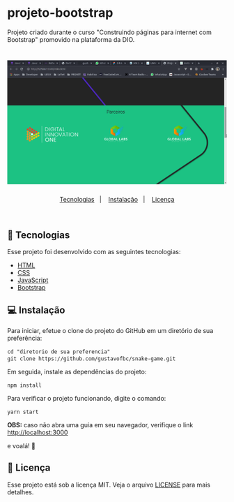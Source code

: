 # projeto-bootstrap

Projeto criado durante o curso "Construindo páginas para internet com Bootstrap" promovido na plataforma da DIO.

<h1 align="center">
    <img alt="Todos" title="Snake-game" src="./img/projstrap.gif" />
</h1>


<p align="center">
  <a href="#-tecnologias">Tecnologias</a>&nbsp;&nbsp;&nbsp;|&nbsp;&nbsp;&nbsp;
  <a href="#computer-instalação">Instalação</a>&nbsp;&nbsp;&nbsp;|&nbsp;&nbsp;&nbsp;
  <a href="#memo-licença">Licença</a>
</p>

<br>

## 🚀 Tecnologias

Esse projeto foi desenvolvido com as seguintes tecnologias:

- [HTML](https://developer.mozilla.org/pt-BR/docs/Web/HTML)
- [CSS](https://developer.mozilla.org/pt-BR/docs/Web/CSS)
- [JavaScript](https://developer.mozilla.org/pt-BR/docs/Web/JavaScript)
- [Bootstrap](https://getbootstrap.com.br/)


## :computer: Instalação

Para iniciar, efetue o clone do projeto do GitHub em um diretório de sua preferência:

```shell
cd "diretorio de sua preferencia"
git clone https://github.com/gustavofbc/snake-game.git
```

Em seguida, instale as dependências do projeto:

```shell
npm install
```

Para verificar o projeto funcionando, digite o comando:

```shell
yarn start
```
<b>OBS:</b> caso não abra uma guia em seu navegador, verifique o link [http://localhost:3000](http://localhost:3000)

e voalá! :tada:

## :memo: Licença

Esse projeto está sob a licença MIT. Veja o arquivo [LICENSE](LICENSE.md) para mais detalhes.
